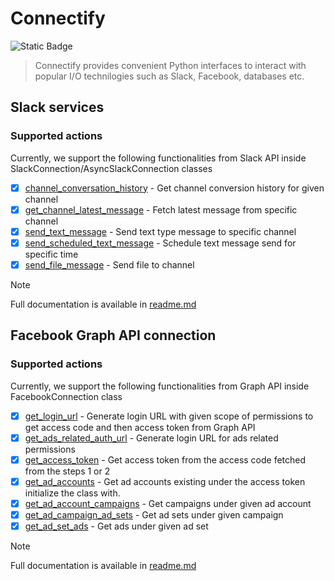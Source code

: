 # Connectify
![Static Badge](https://img.shields.io/badge/version-0.1.4-green)

> Connectify provides convenient Python interfaces to interact with popular I/O technilogies such as Slack, Facebook, databases etc. 

## Slack services
### Supported actions

Currently, we support the following functionalities from Slack API inside SlackConnection/AsyncSlackConnection classes
- [x] [channel_conversation_history](connectify/slack_services/slack_connection.py) - Get channel conversion history for given channel
- [x] [get_channel_latest_message](connectify/slack_services/slack_connection.py) - Fetch latest message from specific channel
- [x] [send_text_message](connectify/slack_services/slack_connection.py) - Send text type message to specific channel
- [x] [send_scheduled_text_message](connectify/slack_services/slack_connection.py) - Schedule text message send for specific time
- [x] [send_file_message](connectify/slack_services/slack_connection.py) - Send file to channel

> [!NOTE]
> Full documentation is available in [readme.md](connectify/slack_services/readme.md)


## Facebook Graph API connection
### Supported actions

Currently, we support the following functionalities from Graph API inside FacebookConnection class

- [x] [get_login_url](facebook_connection.py) - Generate login URL with given scope of permissions to get access code and
   then access token from Graph API
- [x] [get_ads_related_auth_url](facebook_connection.py) - Generate login URL for ads related permissions
- [x] [get_access_token](facebook_connection.py) - Get access token from the access code fetched from the steps 1 or 2
- [x] [get_ad_accounts](facebook_connection.py) - Get ad accounts existing under the access token initialize the class
   with.
- [x] [get_ad_account_campaigns](facebook_connection.py) - Get campaigns under given ad account
- [x] [get_ad_campaign_ad_sets](facebook_connection.py) - Get ad sets under given campaign
- [x] [get_ad_set_ads](facebook_connection.py) - Get ads under given ad set

> [!NOTE]
> Full documentation is available in [readme.md](connectify/facebook_services/readme.md)
